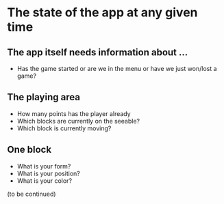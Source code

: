 # The state of the app at any given time

## The app itself needs information about ...

- Has the game started or are we in the menu or have we just won/lost a game?

## The playing area

- How many points has the player already
- Which blocks are currently on the seeable?
- Which block is currently moving?

## One block

- What is your form?
- What is your position?
- What is your color?

(to be continued)
